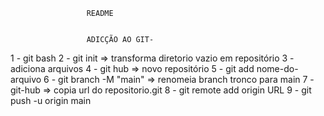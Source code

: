

                     README


                     ADICÇÃO AO GIT-

1 - git bash
2 - git init => transforma diretorio vazio em repositório
3 - adiciona arquivos
4 - git hub => novo repositório
5 - git add nome-do-arquivo
6 - git branch -M "main" => renomeia branch tronco para main
7 - git-hub => copia url do repositorio.git
8 - git remote add origin URL
9 - git push -u origin main
